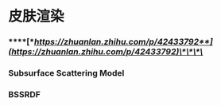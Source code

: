 # 皮肤渲染

### \*\*\*\*[**https://zhuanlan.zhihu.com/p/42433792**](https://zhuanlan.zhihu.com/p/42433792)\*\*\*\*

### **Subsurface Scattering Model**

### **BSSRDF**


